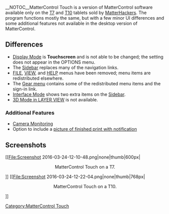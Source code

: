 \_\_NOTOC\_\_MatterControl Touch is a version of MatterControl software
available only on the [T7](mattercontrol-t7.md) and
[T10](mattercontrol-t10.md) tablets sold by
[MatterHackers](http://www.matterhackers.com). The program functions
mostly the same, but with a few minor UI differences and some additional
features not available in the desktop version of MatterControl.

## Differences

  - [Display Mode](options/display-mode) is **Touchscreen**
    and is not able to be changed; the setting does not appear in the
    OPTIONS menu.
  - The [Sidebar](mattercontrol-touch/sidebar) replaces many
    of the navigation links.
  - [FILE](file-menu.md), [VIEW](view-menu.md), and
    [HELP](help-menu.md) menus have been removed; menu items are
    redistributed elsewhere.
  - The [Gear menu](gear-menu) contains some of the
    redistributed menu items and the sign-in link.
  - [Interface Mode](mattercontrol-touch/interface-mode)
    shows two extra items on the
    [Sidebar](mattercontrol-touch/sidebar).
  - [3D Mode in LAYER VIEW](layer-view.md) is not available.

### Additional Features

  - [Camera
    Monitoring](mattercontrol-touch/camera#Monitoring)
  - Option to include a [picture of finished print with
    notification](mattercontrol-touch/camera#Notification)

## Screenshots

\[\[<File:Screenshot> 2016-03-24-12-10-48.png|none|thumb|600px|

<center>

MatterControl Touch on a T7.

</center>

\]\] \[\[<File:Screenshot> 2016-03-24-12-22-04.png|none|thumb|768px|

<center>

MatterControl Touch on a T10.

</center>

\]\]

[Category:MatterControl Touch](category:mattercontrol-touch)
